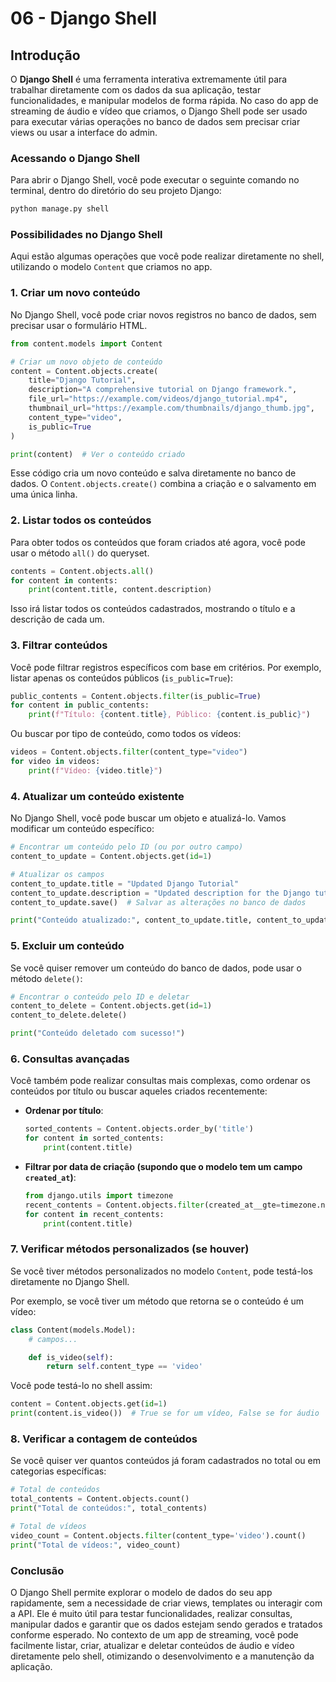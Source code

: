 # 06 - **Django Shell**

## Introdução

O **Django Shell** é uma ferramenta interativa extremamente útil para trabalhar diretamente com os dados da sua aplicação, testar funcionalidades, e manipular modelos de forma rápida. No caso do app de streaming de áudio e vídeo que criamos, o Django Shell pode ser usado para executar várias operações no banco de dados sem precisar criar views ou usar a interface do admin.

### Acessando o Django Shell

Para abrir o Django Shell, você pode executar o seguinte comando no terminal, dentro do diretório do seu projeto Django:

```bash
python manage.py shell
```

### Possibilidades no Django Shell

Aqui estão algumas operações que você pode realizar diretamente no shell, utilizando o modelo `Content` que criamos no app.

### 1. **Criar um novo conteúdo**

No Django Shell, você pode criar novos registros no banco de dados, sem precisar usar o formulário HTML.

```python
from content.models import Content

# Criar um novo objeto de conteúdo
content = Content.objects.create(
    title="Django Tutorial",
    description="A comprehensive tutorial on Django framework.",
    file_url="https://example.com/videos/django_tutorial.mp4",
    thumbnail_url="https://example.com/thumbnails/django_thumb.jpg",
    content_type="video",
    is_public=True
)

print(content)  # Ver o conteúdo criado
```

Esse código cria um novo conteúdo e salva diretamente no banco de dados. O `Content.objects.create()` combina a criação e o salvamento em uma única linha.

### 2. **Listar todos os conteúdos**

Para obter todos os conteúdos que foram criados até agora, você pode usar o método `all()` do queryset.

```python
contents = Content.objects.all()
for content in contents:
    print(content.title, content.description)
```

Isso irá listar todos os conteúdos cadastrados, mostrando o título e a descrição de cada um.

### 3. **Filtrar conteúdos**

Você pode filtrar registros específicos com base em critérios. Por exemplo, listar apenas os conteúdos públicos (`is_public=True`):

```python
public_contents = Content.objects.filter(is_public=True)
for content in public_contents:
    print(f"Título: {content.title}, Público: {content.is_public}")
```

Ou buscar por tipo de conteúdo, como todos os vídeos:

```python
videos = Content.objects.filter(content_type="video")
for video in videos:
    print(f"Vídeo: {video.title}")
```

### 4. **Atualizar um conteúdo existente**

No Django Shell, você pode buscar um objeto e atualizá-lo. Vamos modificar um conteúdo específico:

```python
# Encontrar um conteúdo pelo ID (ou por outro campo)
content_to_update = Content.objects.get(id=1)

# Atualizar os campos
content_to_update.title = "Updated Django Tutorial"
content_to_update.description = "Updated description for the Django tutorial."
content_to_update.save()  # Salvar as alterações no banco de dados

print("Conteúdo atualizado:", content_to_update.title, content_to_update.description)
```

### 5. **Excluir um conteúdo**

Se você quiser remover um conteúdo do banco de dados, pode usar o método `delete()`:

```python
# Encontrar o conteúdo pelo ID e deletar
content_to_delete = Content.objects.get(id=1)
content_to_delete.delete()

print("Conteúdo deletado com sucesso!")
```

### 6. **Consultas avançadas**

Você também pode realizar consultas mais complexas, como ordenar os conteúdos por título ou buscar aqueles criados recentemente:

- **Ordenar por título**:
  
  ```python
  sorted_contents = Content.objects.order_by('title')
  for content in sorted_contents:
      print(content.title)
  ```

- **Filtrar por data de criação (supondo que o modelo tem um campo `created_at`)**:

  ```python
  from django.utils import timezone
  recent_contents = Content.objects.filter(created_at__gte=timezone.now() - timezone.timedelta(days=7))
  for content in recent_contents:
      print(content.title)
  ```

### 7. **Verificar métodos personalizados (se houver)**

Se você tiver métodos personalizados no modelo `Content`, pode testá-los diretamente no Django Shell.

Por exemplo, se você tiver um método que retorna se o conteúdo é um vídeo:

```python
class Content(models.Model):
    # campos...

    def is_video(self):
        return self.content_type == 'video'
```

Você pode testá-lo no shell assim:

```python
content = Content.objects.get(id=1)
print(content.is_video())  # True se for um vídeo, False se for áudio
```

### 8. **Verificar a contagem de conteúdos**

Se você quiser ver quantos conteúdos já foram cadastrados no total ou em categorias específicas:

```python
# Total de conteúdos
total_contents = Content.objects.count()
print("Total de conteúdos:", total_contents)

# Total de vídeos
video_count = Content.objects.filter(content_type='video').count()
print("Total de vídeos:", video_count)
```

### Conclusão

O Django Shell permite explorar o modelo de dados do seu app rapidamente, sem a necessidade de criar views, templates ou interagir com a API. Ele é muito útil para testar funcionalidades, realizar consultas, manipular dados e garantir que os dados estejam sendo gerados e tratados conforme esperado. No contexto de um app de streaming, você pode facilmente listar, criar, atualizar e deletar conteúdos de áudio e vídeo diretamente pelo shell, otimizando o desenvolvimento e a manutenção da aplicação.
